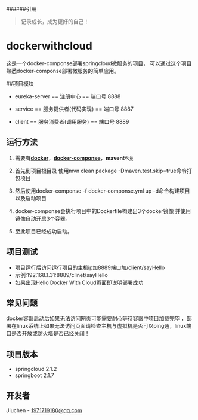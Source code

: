 ######引用
>记录成长，成为更好的自己！

# dockerwithcloud
这是一个docker-componse部署springcloud微服务的项目，
可以通过这个项目熟悉docker-componse部署微服务的简单应用。


##项目模块
- eureka-server
    == 注册中心 == 端口号 8888
    
- service
    == 服务提供者(代码实现) == 端口号 8887
    
- client
    == 服务消费者(调用服务) == 端口号 8889
    
    
## 运行方法
1. 需要有[**docker**](https://jingyan.baidu.com/article/48b558e38824133f38c09ad2.html)，[**docker-componse**](https://blog.csdn.net/weixin_43549578/article/details/85097952)，**maven**环境

2. 首先到项目根目录 使用mvn clean package -Dmaven.test.skip=true命令打包项目
3. 然后使用docker-componse -f docker-componse.yml up -d命令构建项目以及启动项目
4. docker-componse会执行项目中的Dockerfile构建出3个docker镜像 并使用镜像自动开启3个容器。
5. 至此项目已经成功启动。


## 项目测试
- 项目运行后访问运行项目的主机ip加8889端口加/client/sayHello
- 示例:192.168.1.31:8889/clinet/sayHello
- 如果出现Hello Docker With Cloud页面即说明部署成功


## 常见问题
docker容器启动后如果无法访问网页可能需要耐心等待容器中项目加载完毕
，部署在linux系统上如果无法访问页面请检查主机与虚拟机是否可以ping通，linux端口是否开放或防火墙是否已经关闭！


## 项目版本
- springcloud 2.1.2
- springboot 2.1.7


## 开发者
Jiuchen - 1971719180@qq.com
